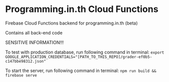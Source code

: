 # Programming.in.th Cloud Functions
Firebase Cloud Functions backend for programming.in.th (beta)

Contains all back-end code

SENSITIVE INFORMATION!!!

To test with production database, run following command in terminal:
```export GOOGLE_APPLICATION_CREDENTIALS="[PATH_TO_THIS_REPO]/grader-ef0b5-c147bbe98312.json"```

To start the server, run following command in terminal:
```npm run build && firebase serve```
